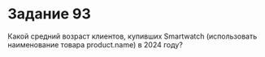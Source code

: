 # Задание 93

Какой средний возраст клиентов, купивших Smartwatch (использовать наименование товара product.name) в 2024 году?
